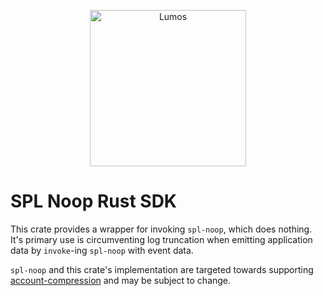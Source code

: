 <p align="center">
  <a href="https://lumos.com">
    <img alt="Lumos" src="https://i.imgur.com/IKyzQ6T.png" width="250" />
  </a>
</p>

# SPL Noop Rust SDK

This crate provides a wrapper for invoking `spl-noop`, which does nothing. 
It's primary use is circumventing log truncation when emitting application data by `invoke`-ing `spl-noop` with event data.

`spl-noop` and this crate's implementation are targeted towards supporting [account-compression](https://github.com/lumos-labs/lumos-program-library/tree/master/account-compression) and may be subject to change.
